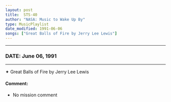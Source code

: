 ```yaml
---
layout: post
title:  STS-40
author: "NASA: Music to Wake Up By"
type: MusicPlaylist
date_modified: 1991-06-06
songs: ["Great Balls of Fire by Jerry Lee Lewis"]
---
```


----
### DATE: June 06, 1991
----
✦ Great Balls of Fire by Jerry Lee Lewis

#### Comment:
* No mission comment



<br/>
<center>
	<a target="_blank"
	   href="https://twitter.com/intent/tweet?hashtags=Space,NASA,Playlist,NASAWakeupCalls,SpaceProgram&text={{ page.author}}, '{{ page.songs.first }}' {{ page.title }}, {{ page.date | date: '%B %d, %Y' }}. {{ site.url }}{{ page.url }}&via=nasawakeupcalls"><i class="fab fa-twitter" alt="Tweet this page" style="font-size: 1.3em;"></i></a>
	&nbsp; 	<i class="fas fa-user-astronaut" style="font-size: 1.5em;"></i> &nbsp;
    <a type="amzn" search="'Great Balls of Fire by Jerry Lee Lewis'" category="popular music">
    <i class="fab fa-amazon" style="font-size: 1.3em;"></i></a>
</center>
